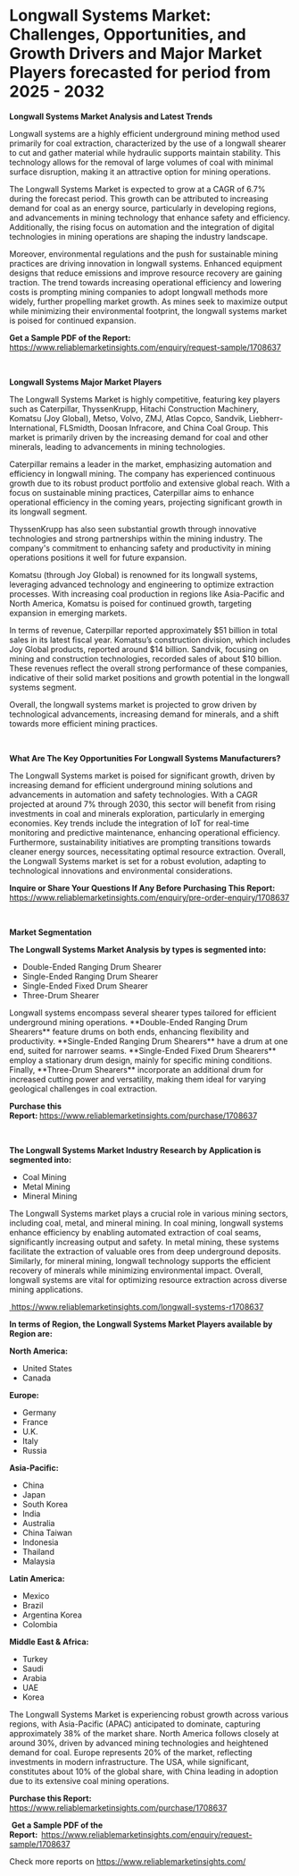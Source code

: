 <p><h1>Longwall Systems Market: Challenges, Opportunities, and Growth Drivers and Major Market Players forecasted for period from 2025 - 2032</h1></p><p><strong>Longwall Systems Market Analysis and Latest Trends</strong></p>
<p><p>Longwall systems are a highly efficient underground mining method used primarily for coal extraction, characterized by the use of a longwall shearer to cut and gather material while hydraulic supports maintain stability. This technology allows for the removal of large volumes of coal with minimal surface disruption, making it an attractive option for mining operations.</p><p>The Longwall Systems Market is expected to grow at a CAGR of 6.7% during the forecast period. This growth can be attributed to increasing demand for coal as an energy source, particularly in developing regions, and advancements in mining technology that enhance safety and efficiency. Additionally, the rising focus on automation and the integration of digital technologies in mining operations are shaping the industry landscape.</p><p>Moreover, environmental regulations and the push for sustainable mining practices are driving innovation in longwall systems. Enhanced equipment designs that reduce emissions and improve resource recovery are gaining traction. The trend towards increasing operational efficiency and lowering costs is prompting mining companies to adopt longwall methods more widely, further propelling market growth. As mines seek to maximize output while minimizing their environmental footprint, the longwall systems market is poised for continued expansion.</p></p>
<p><strong>Get a Sample PDF of the Report:&nbsp;</strong> <a href="https://www.reliablemarketinsights.com/enquiry/request-sample/1708637?utm_campaign=1558&utm_medium=2&utm_source=Github&utm_content=ia&utm_term=27032025&utm_id=longwall-systems">https://www.reliablemarketinsights.com/enquiry/request-sample/1708637</a></p>
<p>&nbsp;</p>
<p><strong>Longwall Systems Major Market Players</strong></p>
<p><p>The Longwall Systems Market is highly competitive, featuring key players such as Caterpillar, ThyssenKrupp, Hitachi Construction Machinery, Komatsu (Joy Global), Metso, Volvo, ZMJ, Atlas Copco, Sandvik, Liebherr-International, FLSmidth, Doosan Infracore, and China Coal Group. This market is primarily driven by the increasing demand for coal and other minerals, leading to advancements in mining technologies.</p><p>Caterpillar remains a leader in the market, emphasizing automation and efficiency in longwall mining. The company has experienced continuous growth due to its robust product portfolio and extensive global reach. With a focus on sustainable mining practices, Caterpillar aims to enhance operational efficiency in the coming years, projecting significant growth in its longwall segment.</p><p>ThyssenKrupp has also seen substantial growth through innovative technologies and strong partnerships within the mining industry. The company's commitment to enhancing safety and productivity in mining operations positions it well for future expansion.</p><p>Komatsu (through Joy Global) is renowned for its longwall systems, leveraging advanced technology and engineering to optimize extraction processes. With increasing coal production in regions like Asia-Pacific and North America, Komatsu is poised for continued growth, targeting expansion in emerging markets.</p><p>In terms of revenue, Caterpillar reported approximately $51 billion in total sales in its latest fiscal year. Komatsu’s construction division, which includes Joy Global products, reported around $14 billion. Sandvik, focusing on mining and construction technologies, recorded sales of about $10 billion. These revenues reflect the overall strong performance of these companies, indicative of their solid market positions and growth potential in the longwall systems segment.</p><p>Overall, the longwall systems market is projected to grow driven by technological advancements, increasing demand for minerals, and a shift towards more efficient mining practices.</p></p>
<p>&nbsp;</p>
<p><strong>What Are The Key Opportunities For Longwall Systems Manufacturers?</strong></p>
<p><p>The Longwall Systems market is poised for significant growth, driven by increasing demand for efficient underground mining solutions and advancements in automation and safety technologies. With a CAGR projected at around 7% through 2030, this sector will benefit from rising investments in coal and minerals exploration, particularly in emerging economies. Key trends include the integration of IoT for real-time monitoring and predictive maintenance, enhancing operational efficiency. Furthermore, sustainability initiatives are prompting transitions towards cleaner energy sources, necessitating optimal resource extraction. Overall, the Longwall Systems market is set for a robust evolution, adapting to technological innovations and environmental considerations.</p></p>
<p><strong>Inquire or Share Your Questions If Any Before Purchasing This Report:</strong> <a href="https://www.reliablemarketinsights.com/enquiry/pre-order-enquiry/1708637?utm_campaign=1558&utm_medium=2&utm_source=Github&utm_content=ia&utm_term=27032025&utm_id=longwall-systems">https://www.reliablemarketinsights.com/enquiry/pre-order-enquiry/1708637</a></p>
<p>&nbsp;</p>
<p><strong>Market Segmentation</strong></p>
<p><strong>The Longwall Systems Market Analysis by types is segmented into:</strong></p>
<p><ul><li>Double-Ended Ranging Drum Shearer</li><li>Single-Ended Ranging Drum Shearer</li><li>Single-Ended Fixed Drum Shearer</li><li>Three-Drum Shearer</li></ul></p>
<p><p>Longwall systems encompass several shearer types tailored for efficient underground mining operations. **Double-Ended Ranging Drum Shearers** feature drums on both ends, enhancing flexibility and productivity. **Single-Ended Ranging Drum Shearers** have a drum at one end, suited for narrower seams. **Single-Ended Fixed Drum Shearers** employ a stationary drum design, mainly for specific mining conditions. Finally, **Three-Drum Shearers** incorporate an additional drum for increased cutting power and versatility, making them ideal for varying geological challenges in coal extraction.</p></p>
<p><strong>Purchase this Report:&nbsp;</strong><a href="https://www.reliablemarketinsights.com/purchase/1708637?utm_campaign=1558&utm_medium=2&utm_source=Github&utm_content=ia&utm_term=27032025&utm_id=longwall-systems">https://www.reliablemarketinsights.com/purchase/1708637</a></p>
<p>&nbsp;</p>
<p><strong>The Longwall Systems Market Industry Research by Application is segmented into:</strong></p>
<p><ul><li>Coal Mining</li><li>Metal Mining</li><li>Mineral Mining</li></ul></p>
<p><p>The Longwall Systems market plays a crucial role in various mining sectors, including coal, metal, and mineral mining. In coal mining, longwall systems enhance efficiency by enabling automated extraction of coal seams, significantly increasing output and safety. In metal mining, these systems facilitate the extraction of valuable ores from deep underground deposits. Similarly, for mineral mining, longwall technology supports the efficient recovery of minerals while minimizing environmental impact. Overall, longwall systems are vital for optimizing resource extraction across diverse mining applications.</p></p>
<p><a href="https://www.reliablemarketinsights.com/longwall-systems-r1708637?utm_campaign=1558&utm_medium=2&utm_source=Github&utm_content=ia&utm_term=27032025&utm_id=longwall-systems">&nbsp;https://www.reliablemarketinsights.com/longwall-systems-r1708637</a></p>
<p><strong>In terms of Region, the Longwall Systems Market Players available by Region are:</strong></p>
<p>
    <p> <strong> North America: </strong>
        <ul>
            <li>United States</li>
            <li>Canada</li>
        </ul>
        </p> 
    <p> <strong> Europe: </strong>
        <ul>
            <li>Germany</li>
            <li>France</li>
            <li>U.K.</li>
            <li>Italy</li>
            <li>Russia</li>
        </ul>
        </p> 
    <p> <strong> Asia-Pacific: </strong>
        <ul>
            <li>China</li>
            <li>Japan</li>
            <li>South Korea</li>
            <li>India</li>
            <li>Australia</li>
            <li>China Taiwan</li>
            <li>Indonesia</li>
            <li>Thailand</li>
            <li>Malaysia</li>
        </ul>
        </p> 
    <p> <strong> Latin America: </strong>
        <ul>
            <li>Mexico</li>
            <li>Brazil</li>
            <li>Argentina Korea</li>
            <li>Colombia</li>
        </ul>
        </p> 
    <p> <strong> Middle East & Africa: </strong>
        <ul>
            <li>Turkey</li>
            <li>Saudi</li>
            <li>Arabia</li>
            <li>UAE</li>
            <li>Korea</li>
        </ul>
    </p>
    </p>
<p><p>The Longwall Systems Market is experiencing robust growth across various regions, with Asia-Pacific (APAC) anticipated to dominate, capturing approximately 38% of the market share. North America follows closely at around 30%, driven by advanced mining technologies and heightened demand for coal. Europe represents 20% of the market, reflecting investments in modern infrastructure. The USA, while significant, constitutes about 10% of the global share, with China leading in adoption due to its extensive coal mining operations.</p></p>
<p><strong>Purchase this Report: </strong><a href="https://www.reliablemarketinsights.com/purchase/1708637?utm_campaign=1558&utm_medium=2&utm_source=Github&utm_content=ia&utm_term=27032025&utm_id=longwall-systems">https://www.reliablemarketinsights.com/purchase/1708637</a></p>
<p>&nbsp;<strong>Get a Sample PDF of the Report:&nbsp;&nbsp;</strong><a href="https://www.reliablemarketinsights.com/enquiry/request-sample/1708637?utm_campaign=1558&utm_medium=2&utm_source=Github&utm_content=ia&utm_term=27032025&utm_id=longwall-systems">https://www.reliablemarketinsights.com/enquiry/request-sample/1708637</a></p>
<p><strong></strong></p>
<p>Check more reports on <a href="https://www.reliablemarketinsights.com/?utm_campaign=1558&utm_medium=2&utm_source=Github&utm_content=ia&utm_term=27032025&utm_id=longwall-systems">https://www.reliablemarketinsights.com/</a></p>
